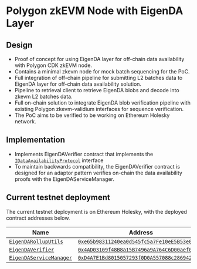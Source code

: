 # Polygon zkEVM Node with EigenDA Layer

## Design

- Proof of concept for using EigenDA layer for off-chain data availability with Polygon CDK zkEVM node.
- Contains a minimal zkevm node for mock batch sequencing for the PoC.
- Full integration of off-chain pipeline for submitting L2 batches data to EigenDA layer for off-chain data availability solution.
- Pipeline to retrieval client to retrieve EigenDA blobs and decode into zkevm L2 batches data.
- Full on-chain solution to integrate EigenDA blob verification pipeline with existing Polygon zkevm-validium interfaces for sequence verification.
- The PoC aims to be verified to be working on Ethereum Holesky network.

## Implementation

- Implements EigenDAVerifier contract that implements the [`IDataAvailabilityProtocol`](https://github.com/0xPolygonHermez/zkevm-contracts/blob/1ad7089d04910c319a257ff4f3674ffd6fc6e64e/contracts/v2/interfaces/IDataAvailabilityProtocol.sol) interface
- To maintain backwards compatibility, the EigenDAVerifier contract is designed for an adaptor pattern verifies on-chain the data availability proofs with the EigenDAServiceManager.

## Current testnet deployment

The current testnet deployment is on Ethereum Holesky, with the deployed contract addresses below.

| Name | Address |
| ----------- | ----------- |
| [`EigenDARollupUtils`](https://github.com/Layr-Labs/eigenda/blob/dbbe9d1df5741e7cc32d833df7b07a3ebc733ea7/contracts/src/libraries/EigenDARollupUtils.sol) | [`0xe65b98311240ea0d545fc5a7Fe10eE5B53e0E91f`](https://holesky.etherscan.io/address/0xe65b98311240ea0d545fc5a7fe10ee5b53e0e91f) |
| [`EigenDAVerifier`](https://github.com/sieniven/zkevm-eigenda/blob/9a094f2648b10e942126069f93aef4f33b8b0fa5/contracts/eigenda/src/EigenDAVerifier.sol) | [`0x4AD03109f48B8a15B7496a9A764C6D00aef0aE36`](https://holesky.etherscan.io/address/0x4ad03109f48b8a15b7496a9a764c6d00aef0ae36) |
| [`EigenDAServiceManager`](https://github.com/Layr-Labs/eigenda/blob/a33b41561cc3fb4cd6d50a8738e4c5dca43ec0a5/contracts/src/core/EigenDAServiceManager.sol) | [`0xD4A7E1Bd8015057293f0D0A557088c286942e84b`](https://holesky.etherscan.io/address/0xa7227485e6C693AC4566fe168C5E3647c5c267f3) |
